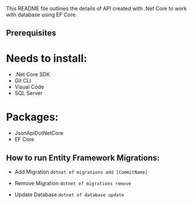 This README file outlines the details of API created with .Net Core to work with database using EF Core.

## Prerequisites

# Needs to install:
* .Net Core SDK
* Git CLI
* Visual Code
* SQL Server

# Packages:
* JsonApiDotNetCore
* EF Core

## How to run Entity Framework Migrations:

*  Add Migration
`dotnet ef migrations add [CommitName]`

* Remove Migration
`dotnet ef migrations remove`

* Update Database
`dotnet ef database update`
